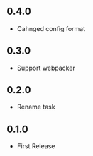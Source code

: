 ## 0.4.0

- Cahnged config format

## 0.3.0

- Support webpacker

## 0.2.0

- Rename task

## 0.1.0

- First Release
